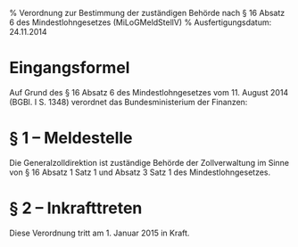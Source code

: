 % Verordnung zur Bestimmung der zuständigen Behörde nach § 16 Absatz 6 des Mindestlohngesetzes  (MiLoGMeldStellV)
% Ausfertigungsdatum: 24.11.2014
 
# Eingangsformel

Auf Grund des § 16 Absatz 6 des Mindestlohngesetzes vom 11. August 2014 (BGBl. I S. 1348) verordnet das Bundesministerium der Finanzen:

# § 1 – Meldestelle

Die Generalzolldirektion ist zuständige Behörde der Zollverwaltung im Sinne von § 16 Absatz 1 Satz 1 und Absatz 3 Satz 1 des Mindestlohngesetzes.

# § 2 – Inkrafttreten

Diese Verordnung tritt am 1. Januar 2015 in Kraft.
